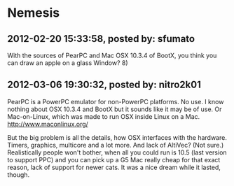# Nemesis 

## 2012-02-20 15:33:58, posted by: sfumato

With the sources of PearPC and Mac OSX 10.3.4 of BootX, you think you can draw an apple on a glass Window? 8)

## 2012-03-06 19:30:32, posted by: nitro2k01

PearPC is a PowerPC emulator for non-PowerPC platforms. No use. I know nothing about OSX 10.3.4 and BootX but it sounds like it may be of use. Or Mac-on-Linux, which was made to run OSX inside Linux on a Mac.  
 http://www.maconlinux.org/  
   
 But the big problem is all the details, how OSX interfaces with the hardware. Timers, graphics, multicore and a lot more. And lack of AltiVec? (Not sure.) Realistically people won't bother, when all you could run is 10.5 (last version to support PPC) and you can pick up a G5 Mac really cheap for that exact reason, lack of support for newer cats. It was a nice dream while it lasted, though.